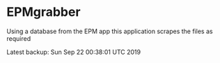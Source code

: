 # EPMgrabber
Using a database from the EPM app this application scrapes the files as required


Latest backup: Sun Sep 22 00:38:01 UTC 2019
